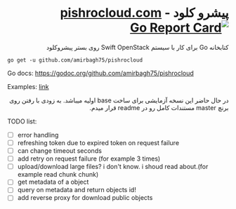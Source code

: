 <div dir='rtl'>

# پیشرو کلود - [pishrocloud.com](https://pishrocloud.com/) [![Go Report Card](https://goreportcard.com/badge/github.com/amirbagh75/pishrocloud)](https://goreportcard.com/report/github.com/amirbagh75/pishrocloud)
کتابخانه Go برای کار با سیستم Swift OpenStack روی بستر پیشروکلود

</div>

`go get -u github.com/amirbagh75/pishrocloud`

Go docs: https://godoc.org/github.com/amirbagh75/pishrocloud

Examples: [link](https://github.com/amirbagh75/pishrocloud/blob/create-base/examples/main.go)

<div dir='rtl'>
  
در حال حاضر این نسخه آزمایشی برای ساخت base اولیه میباشد. به زودی با رفتن روی برنچ master مستندات کامل رو در readme قرار میدم.

</div>

TODO list:

- [ ] error handling
- [ ] refreshing token due to expired token on request failure
- [ ] can change timeout seconds
- [ ] add retry on request failure (for example 3 times)
- [ ] upload/download large files? i don't know. i shoud read about.(for example read chunk chunk)
- [ ] get metadata of a object
- [ ] query on metadata and return objects id!
- [ ] add reverse proxy for download public objects
